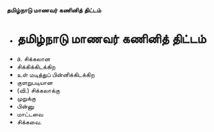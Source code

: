 **தமிழ்நாடு மாணவர் கணினித் திட்டம்**
- # தமிழ்நாடு மாணவர் கணினித் திட்டம்
- a. சிக்கலான
- சிக்கிக்கிடக்கிற
- உள் மடித்துப் பின்னிக்கிடக்கிற
- குளறுபடியான
- (வி.) சிக்கலாக்கு
- முறுக்கு
- பின்னு
- மாட்டவை
- சிக்கவை.

